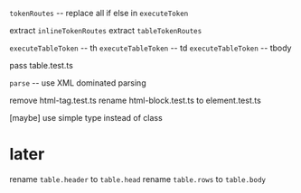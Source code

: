 `tokenRoutes` -- replace all if else in `executeToken`

extract `inlineTokenRoutes`
extract `tableTokenRoutes`

`executeTableToken` -- th
`executeTableToken` -- td
`executeTableToken` -- tbody

pass table.test.ts

`parse` -- use XML dominated parsing

remove html-tag.test.ts
rename html-block.test.ts to element.test.ts

[maybe] use simple type instead of class

# later

rename `table.header` to `table.head`
rename `table.rows` to `table.body`
